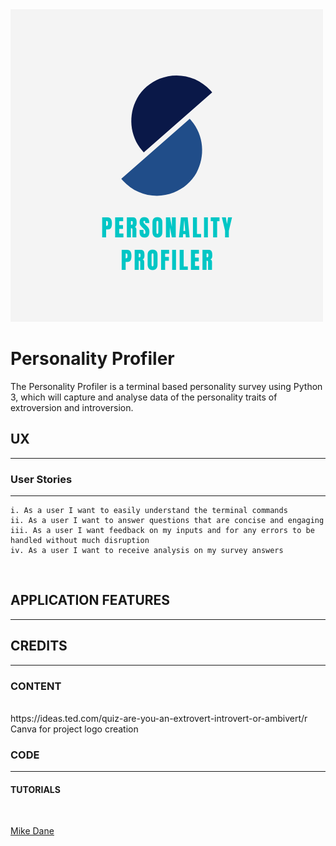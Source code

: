<img src="assets/personality-profiler.png">

# Personality Profiler

The Personality Profiler is a terminal based personality survey using Python 3, which will capture and analyse data of the personality traits of extroversion and introversion.
<br>

## UX
<hr>

### User Stories
<hr>

    i. As a user I want to easily understand the terminal commands
    ii. As a user I want to answer questions that are concise and engaging
    iii. As a user I want feedback on my inputs and for any errors to be handled without much disruption
    iv. As a user I want to receive analysis on my survey answers
<br>

## APPLICATION FEATURES
<hr>

###

## CREDITS
<hr>

### CONTENT
<br>
https://ideas.ted.com/quiz-are-you-an-extrovert-introvert-or-ambivert/r
Canva for project logo creation
<br>

### CODE
<hr>

#### TUTORIALS
<br>

[Mike Dane]("https://www.youtube.com/watch?v=SgQhwtIoQ7o") 








